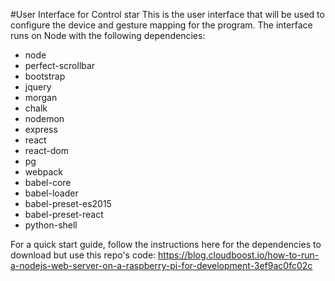 #User Interface for Control star
This is the user interface that will be used to configure the device and gesture mapping for the program. The interface runs on Node with the following dependencies:
* node
* perfect-scrollbar
* bootstrap
* jquery
* morgan
* chalk
* nodemon
* express
* react
* react-dom
* pg
* webpack
* babel-core
* babel-loader
* babel-preset-es2015
* babel-preset-react
* python-shell

For a quick start guide, follow the instructions here for the dependencies to download but use this repo's code: https://blog.cloudboost.io/how-to-run-a-nodejs-web-server-on-a-raspberry-pi-for-development-3ef9ac0fc02c
